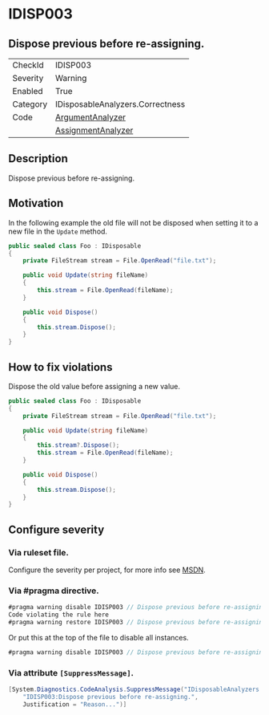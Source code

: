 # IDISP003
## Dispose previous before re-assigning.

<!-- start generated table -->
<table>
  <tr>
    <td>CheckId</td>
    <td>IDISP003</td>
  </tr>
  <tr>
    <td>Severity</td>
    <td>Warning</td>
  </tr>
  <tr>
    <td>Enabled</td>
    <td>True</td>
  </tr>
  <tr>
    <td>Category</td>
    <td>IDisposableAnalyzers.Correctness</td>
  </tr>
  <tr>
    <td>Code</td>
    <td><a href="https://github.com/DotNetAnalyzers/IDisposableAnalyzers/blob/master/IDisposableAnalyzers/Analyzers/ArgumentAnalyzer.cs">ArgumentAnalyzer</a></td>
  </tr>
  <tr>
    <td></td>
    <td><a href="https://github.com/DotNetAnalyzers/IDisposableAnalyzers/blob/master/IDisposableAnalyzers/Analyzers/AssignmentAnalyzer.cs">AssignmentAnalyzer</a></td>
  </tr>
</table>
<!-- end generated table -->

## Description

Dispose previous before re-assigning.

## Motivation

In the following example the old file will not be disposed when setting it to a new file in the `Update` method.

```c#
public sealed class Foo : IDisposable
{
    private FileStream stream = File.OpenRead("file.txt");

    public void Update(string fileName)
    {
        this.stream = File.OpenRead(fileName);
    }

    public void Dispose()
    {
        this.stream.Dispose();
    }
}
```

## How to fix violations

Dispose the old value before assigning a new value.

```c#
public sealed class Foo : IDisposable
{
    private FileStream stream = File.OpenRead("file.txt");

    public void Update(string fileName)
    {
        this.stream?.Dispose();
        this.stream = File.OpenRead(fileName);
    }

    public void Dispose()
    {
        this.stream.Dispose();
    }
}
```

<!-- start generated config severity -->
## Configure severity

### Via ruleset file.

Configure the severity per project, for more info see [MSDN](https://msdn.microsoft.com/en-us/library/dd264949.aspx).

### Via #pragma directive.
```C#
#pragma warning disable IDISP003 // Dispose previous before re-assigning.
Code violating the rule here
#pragma warning restore IDISP003 // Dispose previous before re-assigning.
```

Or put this at the top of the file to disable all instances.
```C#
#pragma warning disable IDISP003 // Dispose previous before re-assigning.
```

### Via attribute `[SuppressMessage]`.

```C#
[System.Diagnostics.CodeAnalysis.SuppressMessage("IDisposableAnalyzers.Correctness", 
    "IDISP003:Dispose previous before re-assigning.", 
    Justification = "Reason...")]
```
<!-- end generated config severity -->